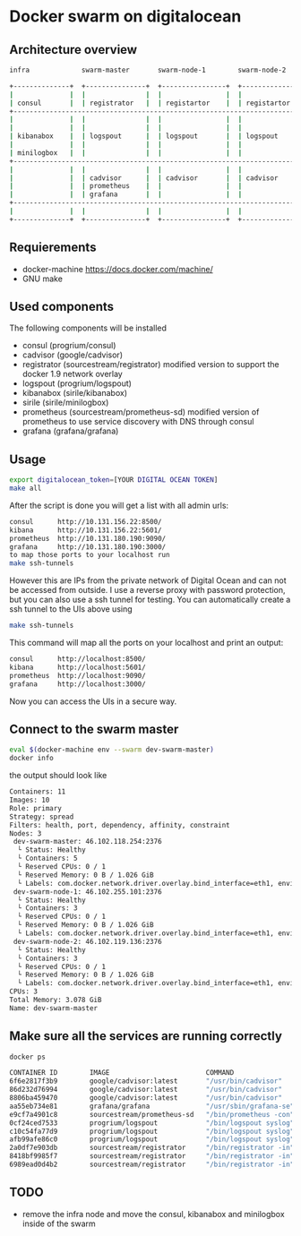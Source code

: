 # Docker swarm on digitalocean


## Architecture overview
```bash
infra             swarm-master       swarm-node-1        swarm-node-2

+--------------+  +---------------+  +----------------+  +----------------+
|              |  |               |  |                |  |                |
| consul       |  | registrator   |  | registartor    |  | registartor    |
+------------------------------------------------------------------------------- service discovery
|              |  |               |  |                |  |                |
|              |  |               |  |                |  |                |
| kibanabox    |  | logspout      |  | logspout       |  | logspout       |
|              |  |               |  |                |  |                |
| minilogbox   |  |               |  |                |  |                |
+------------------------------------------------------------------------------- logs aggregation
|              |  |               |  |                |  |                |
|              |  | cadvisor      |  | cadvisor       |  | cadvisor       |
|              |  | prometheus    |  |                |  |                |
|              |  | grafana       |  |                |  |                |
+------------------------------------------------------------------------------- monitoring
|              |  |               |  |                |  |                |
+--------------+  +---------------+  +----------------+  +----------------+

```

## Requierements
* docker-machine https://docs.docker.com/machine/
* GNU make


## Used components
The following components will be installed
* consul (progrium/consul)
* cadvisor (google/cadvisor)
* registrator (sourcestream/registrator) modified version to support the docker 1.9 network overlay
* logspout (progrium/logspout)
* kibanabox (sirile/kibanabox)
* sirile (sirile/minilogbox)
* prometheus (sourcestream/prometheus-sd) modified version of prometheus to use service discovery with DNS through consul
* grafana (grafana/grafana)

## Usage
```bash
export digitalocean_token=[YOUR DIGITAL OCEAN TOKEN]
make all
```

After the script is done you will get a list with all admin urls:
```bash
consul      http://10.131.156.22:8500/
kibana      http://10.131.156.22:5601/
prometheus  http://10.131.180.190:9090/
grafana     http://10.131.180.190:3000/
to map those ports to your localhost run
make ssh-tunnels
```
However this are IPs from the private network of Digital Ocean and can not be accessed from outside. I use a reverse proxy with password protection, but you can also use a ssh tunnel for testing. You can automatically create a ssh tunnel to the UIs above using

```bash
make ssh-tunnels
```

This command will map all the ports on your localhost and print an output:

```bash
consul      http://localhost:8500/
kibana      http://localhost:5601/
prometheus  http://localhost:9090/
grafana     http://localhost:3000/
```
Now you can access the UIs in a secure way.
## Connect to the swarm master
```bash
eval $(docker-machine env --swarm dev-swarm-master)
docker info
```
the output should look like
```bash
Containers: 11
Images: 10
Role: primary
Strategy: spread
Filters: health, port, dependency, affinity, constraint
Nodes: 3
 dev-swarm-master: 46.102.118.254:2376
  └ Status: Healthy
  └ Containers: 5
  └ Reserved CPUs: 0 / 1
  └ Reserved Memory: 0 B / 1.026 GiB
  └ Labels: com.docker.network.driver.overlay.bind_interface=eth1, environment=dev, executiondriver=native-0.2, kernelversion=3.16.0-4-amd64, node_name=dev-swarm-master, operatingsystem=Debian GNU/Linux 8 (jessie), provider=digitalocean, storagedriver=aufs
 dev-swarm-node-1: 46.102.255.101:2376
  └ Status: Healthy
  └ Containers: 3
  └ Reserved CPUs: 0 / 1
  └ Reserved Memory: 0 B / 1.026 GiB
  └ Labels: com.docker.network.driver.overlay.bind_interface=eth1, environment=dev, executiondriver=native-0.2, kernelversion=3.16.0-4-amd64, node_name=dev-swarm-node-1, operatingsystem=Debian GNU/Linux 8 (jessie), provider=digitalocean, storagedriver=aufs
 dev-swarm-node-2: 46.102.119.136:2376
  └ Status: Healthy
  └ Containers: 3
  └ Reserved CPUs: 0 / 1
  └ Reserved Memory: 0 B / 1.026 GiB
  └ Labels: com.docker.network.driver.overlay.bind_interface=eth1, environment=dev, executiondriver=native-0.2, kernelversion=3.16.0-4-amd64, node_name=dev-swarm-node-2, operatingsystem=Debian GNU/Linux 8 (jessie), provider=digitalocean, storagedriver=aufs
CPUs: 3
Total Memory: 3.078 GiB
Name: dev-swarm-master
```

## Make sure all the services are running correctly
```bash
docker ps

CONTAINER ID        IMAGE                        COMMAND                  CREATED             STATUS              PORTS                                                     NAMES
6f6e2817f3b9        google/cadvisor:latest       "/usr/bin/cadvisor"      About an hour ago   Up About an hour    8080/tcp                                                  dev-swarm-master/cadvisor-dev-swarm-master
86d232d76994        google/cadvisor:latest       "/usr/bin/cadvisor"      About an hour ago   Up About an hour    8080/tcp                                                  dev-swarm-node-2/cadvisor-dev-swarm-node-2
8806ba459470        google/cadvisor:latest       "/usr/bin/cadvisor"      About an hour ago   Up About an hour    8080/tcp                                                  dev-swarm-node-1/cadvisor-dev-swarm-node-1
aa55eb734e81        grafana/grafana              "/usr/sbin/grafana-se"   About an hour ago   Up About an hour    10.135.180.190:3000->3000/tcp, 127.0.0.1:3000->3000/tcp   dev-swarm-master/grafana
e9cf7a4901c8        sourcestream/prometheus-sd   "/bin/prometheus -con"   About an hour ago   Up About an hour    127.0.0.1:9090->9090/tcp, 10.135.180.190:9090->9090/tcp   dev-swarm-master/prometheus
0cf24ced7533        progrium/logspout            "/bin/logspout syslog"   About an hour ago   Up About an hour    8000/tcp                                                  dev-swarm-master/logspout-dev-swarm-master
c10c54fa77d9        progrium/logspout            "/bin/logspout syslog"   About an hour ago   Up About an hour    8000/tcp                                                  dev-swarm-node-2/logspout-dev-swarm-node-2
afb99afe86c0        progrium/logspout            "/bin/logspout syslog"   About an hour ago   Up About an hour    8000/tcp                                                  dev-swarm-node-1/logspout-dev-swarm-node-1
2a0df7e903db        sourcestream/registrator     "/bin/registrator -in"   About an hour ago   Up About an hour                                                              dev-swarm-master/registrator-dev-swarm-master
8418bf9985f7        sourcestream/registrator     "/bin/registrator -in"   About an hour ago   Up About an hour                                                              dev-swarm-node-2/registrator-dev-swarm-node-2
6989ead0d4b2        sourcestream/registrator     "/bin/registrator -in"   About an hour ago   Up About an hour                                                              dev-swarm-node-1/registrator-dev-swarm-node-1

```

## TODO
* remove the infra node and move the consul, kibanabox and minilogbox inside of the swarm
